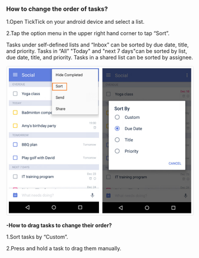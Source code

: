### How to change the order of tasks?

1.Open TickTick on your android device and select a list.

2.Tap the option menu in the upper right hand corner to tap “Sort”.

Tasks under self-defined lists and “Inbox” can be sorted by due date, title, and priority.
Tasks in “All” "Today" and "next 7 days"can be sorted by list, due date, title, and priority.
Tasks in a shared list can be sorted by assignee.


![](sort12.jpg)


**-How to drag tasks to change their order?**

1.Sort tasks by “Custom”.

2.Press and hold a task to drag them manually.



